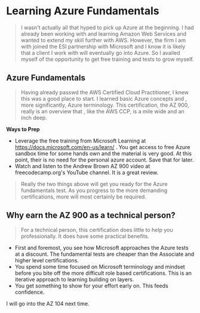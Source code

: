 # Learning Azure Fundamentals

> I wasn't actually all that hyped to pick up Azure at the beginning. I had already been working with and learning Amazon Web Services and wanted to extend my skill further with AWS. However, the firm I am with joined the ESI partnership with Microsoft and I know it is likely that a client I work with will eventually go into Azure. So I availed myself of the opportunity to get free training and tests to grow myself.

## Azure Fundamentals

> Having already passwd the AWS Certified Cloud Practitioner, I knew this was a good place to start. I learned basic Azure concepts and , more significantly, Azure terminology. This certification, the AZ 900, really is an overview that , like the AWS CCP, is a mile wide and an inch deep.

**Ways to Prep**

- Leverage the free training from Microsoft Learning at https://docs.microsoft.com/en-us/learn/ . You get access to free Azure sandbox time for some hands own and the material is very good. At this point, their is no need for the personal azure account. Save that for later.
- Watch and listen to the Andrew Brown AZ 900 video at freecodecamp.org's YouTube channel. It is a great review.

> Really the two things above will get you ready for the Azure fundamentals test. As you progress to the more demanding certifications, more will most certainly be required.

## Why earn the AZ 900 as a technical person?

> For a technical person, this certification does little to help you professionally. It does have some practical benefits.

- First and foremost, you see how Microsoft approaches the Azure tests at a discount. The fundamental tests are cheaper than the Associate and higher level certifications.
- You spend some time focused on Microsoft terminology and mindset before you bite off the more difficult role based certifications. This is an iterative approach to learning building on layers.
- You get something to show for your effort early on. This feeds confidence.

I will go into the AZ 104 next time.